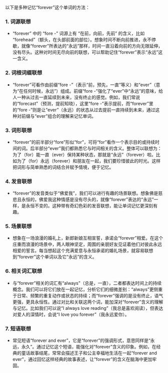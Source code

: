 以下是多种记忆“forever”这个单词的方法：

### 1. 词源联想
 - “forever” 中的 “fore -” 词源上有 “在前，向前，先前” 的含义，比如 “forehead”（额头，在头部前面的部位）。想象时间不断向前推进，永不停歇，就像“forever”所表达的“永远”那样，时间一直沿着向前的方向无限延伸，没有尽头。这种对时间无尽向前的联想，可以帮助记住“forever”表示“永远”这一含义。

### 2. 词根词缀联想
 - “forever”可看作由前缀“fore -”（表示“前，预先，一直”等义）和“ever”（意为“在任何时候，永远”）组成。前缀“fore -”强化了“ever”中“永远”的意味，给人一种从过去一直延续到未来，没有终止的感觉。例如，我们常说的“forecast”（预测，提前知晓），这里“fore -”表示提前，而“forever”里的“fore -”则是让“ever”（永远）的状态从过去提前一直持续到未来，通过这种对前缀与“ever”组合的理解来记忆单词。

### 3. 词形联想
 - “forever”的前半部分“fore”形似“for”，可将“for”看作一个表示目的或持续时间的词。后半部分“ever”我们都熟悉它与时间相关的含义。整体可以联想为：为了（for）能一直（ever）保持某种状态，那就是“永远”（forever）啦。比如为了（for）永远（forever）和朋友在一起，我们要珍惜彼此的时光。这样把词形与简单熟悉的词结合并赋予情境，便于记忆。

### 4. 发音联想
 - “forever”的发音类似于“佛爱我”，我们可以进行有趣的场景联想。想象佛是慈悲且永恒的，佛爱我这种情感是没有尽头的，就像“forever”表达的“永远”一样，是永恒不变的。这种带有奇幻色彩的发音联想，能让单词记忆更深刻有趣。

### 5. 场景联想
 - 想象在一场浪漫的婚礼上，新郎新娘互相宣誓，承诺会“forever”相爱。在这个庄重而浪漫的场景中，两人眼神坚定，周围的亲朋好友见证着他们对彼此永远相爱的誓言。每当想起这个充满爱意与永恒承诺的婚礼场景，就容易联想到“forever”这个单词以及它“永远”的含义。

### 6. 相关词汇联想
 - 与“forever”相关的词汇有“always”（总是，一直），二者都表达时间上的持续概念。我们可以将它们放在一起记忆，分析它们的细微差别：“always”更侧重于日常、频繁的重复动作或状态的持续；而“forever”强调的是没有终止，语气更强，更具永恒性。通过对比和关联这两个词，能加深对“forever”含义的理解与记忆。比如我们可以说“I always love reading”（我总是喜欢阅读），但表达对爱人的深情时，会说“I love you forever”（我永远爱你）。

### 7. 短语联想
 - 常见短语“forever and ever”，它是“forever”的强调形式，意思同样是“永远，永久”。通过记忆这个短语，能强化对“forever”含义的印象。例如，在经典的童话故事结尾，常常会描述王子和公主幸福地生活在一起“forever and ever”，通过回忆这样经典的故事表述，让“forever”的含义在脑海中更加牢固。 